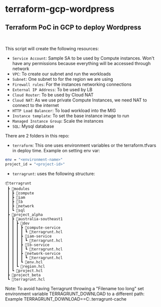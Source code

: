 # terraform-gcp-wordpress

## Terraform PoC in GCP to deploy Wordpress

<br>

This script will create the following resources:
- `Service Account`: Sample SA to be used by Compute instances. Won't have any permissions because everything will be accessed through network
- `VPC`: To create our subnet and run the workloads
- `Subnet`: One subnet to for the region we are using
- `Firewall rules`: For the instances networking connections
- `External IP Address`: To be used by LB
- `Cloud Router`: To be used by Cloud NAT
- `Cloud NAT`: As we use private Compute Instances, we need NAT to connect to the internet
- `HTTP Load Balancer`: To load workload into the MIG
- `Instance template`: To set the base instance image to run
- `Managed Instance Group`: Scale the instances
- `SQL`: Mysql database

There are 2 folders in this repo: 
- `terraform`: This one uses environment variables or the terraform.tfvars in deploy time. Example on setting env var: 
```bash 
env = "<environment-name>"
project_id = "<project-id>"
```
- `terragrunt`: uses the following structure:
```
📦terragrunt
 ┣ 📂modules
 ┃ ┣ 📂compute
 ┃ ┣ 📂iam
 ┃ ┣ 📂lb
 ┃ ┣ 📂network
 ┃ ┗ 📂sql
 ┣ 📂project_alpha
 ┃ ┣ 📂australia-southeast1
 ┃ ┃ ┣ 📂dev
 ┃ ┃ ┃ ┣ 📂compute-service
 ┃ ┃ ┃ ┃ ┗ 📜terragrunt.hcl
 ┃ ┃ ┃ ┣ 📂iam-service
 ┃ ┃ ┃ ┃ ┗ 📜terragrunt.hcl
 ┃ ┃ ┃ ┣ 📂lb-service
 ┃ ┃ ┃ ┃ ┗ 📜terragrunt.hcl
 ┃ ┃ ┃ ┣ 📂network-service
 ┃ ┃ ┃ ┃ ┗ 📜terragrunt.hcl
 ┃ ┃ ┃ ┗ 📜env.hcl
 ┃ ┃ ┗ 📜region.hcl
 ┃ ┗ 📜project.hcl
 ┣ 📂project_beta
 ┗ 📜terragrunt.hcl
  ``` 




Note: To avoid having Terragrunt throwing a "Filename too long" set environment variable TERRAGRUNT_DOWNLOAD to a different path: Example TERRAGRUNT_DOWNLOAD==C:\.terragrunt-cache